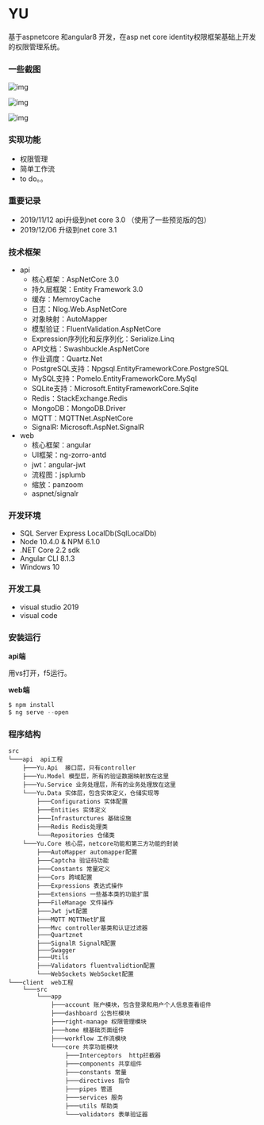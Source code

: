 # YU

基于aspnetcore 和angular8 开发，在asp net core identity权限框架基础上开发的权限管理系统。

### 一些截图

![img](https://github.com/aishang2015/Yu/blob/master/screenshots/1.png)

![img](https://github.com/aishang2015/Yu/blob/master/screenshots/2.png)

![img](https://github.com/aishang2015/Yu/blob/master/screenshots/2.png)

### 实现功能

- 权限管理
- 简单工作流
- to do。。

### 重要记录

- 2019/11/12 api升级到net core 3.0 （使用了一些预览版的包）
- 2019/12/06 升级到net core 3.1 

### 技术框架

- api
  - 核心框架：AspNetCore 3.0
  - 持久层框架：Entity Framework 3.0
  - 缓存：MemroyCache
  - 日志：Nlog.Web.AspNetCore 
  - 对象映射：AutoMapper
  - 模型验证：FluentValidation.AspNetCore 
  - Expression序列化和反序列化：Serialize.Linq 
  - API文档：Swashbuckle.AspNetCore 
  - 作业调度：Quartz.Net 
  - PostgreSQL支持：Npgsql.EntityFrameworkCore.PostgreSQL 
  - MySQL支持：Pomelo.EntityFrameworkCore.MySql
  - SQLite支持：Microsoft.EntityFrameworkCore.Sqlite 
  - Redis：StackExchange.Redis 
  - MongoDB：MongoDB.Driver 
  - MQTT：MQTTNet.AspNetCore 
  - SignalR: Microsoft.AspNet.SignalR 
- web
  - 核心框架：angular 
  - UI框架：ng-zorro-antd 
  - jwt：angular-jwt
  - 流程图：jsplumb
  - 缩放：panzoom 
  - aspnet/signalr

### 开发环境

- SQL Server Express LocalDb(SqlLocalDb)
- Node 10.4.0 & NPM 6.1.0
- .NET Core 2.2 sdk
- Angular CLI 8.1.3
- Windows 10

### 开发工具

- visual studio 2019
- visual code

### 安装运行

**api端**

用vs打开，f5运行。

**web端**

```js
$ npm install 
$ ng serve --open
```

### 程序结构

```
src
└───api  api工程
	├───Yu.Api  接口层，只有controller
	├───Yu.Model 模型层，所有的验证数据映射放在这里
	├───Yu.Service 业务处理层，所有的业务处理放在这里
	└───Yu.Data 实体层，包含实体定义，仓储实现等
		├───Configurations 实体配置
		├───Entities 实体定义
		├───Infrasturctures 基础设施
		├───Redis Redis处理类
		└───Repositories 仓储类
	└───Yu.Core 核心层，netcore功能和第三方功能的封装
		├───AutoMapper automapper配置
		├───Captcha 验证码功能
		├───Constants 常量定义
		├───Cors 跨域配置
		├───Expressions 表达式操作
		├───Extensions 一些基本类的功能扩展
		├───FileManage 文件操作
		├───Jwt jwt配置
		├───MQTT MQTTNet扩展
		├───Mvc controller基类和认证过滤器
		├───Quartznet 
		├───SignalR SignalR配置
		├───Swagger
		├───Utils 
		├───Validators fluentvalidtion配置
		└───WebSockets WebSocket配置
└───client  web工程
	└───src  
		└───app  
			├───account 账户模块，包含登录和用户个人信息查看组件
			├───dashboard 公告栏模块
			├───right-manage 权限管理模块
			├───home 根基础页面组件
			├───workflow 工作流模块
			└───core 共享功能模块
				├───Interceptors  http拦截器
				├───components 共享组件
				├───constants 常量
				├───directives 指令
				├───pipes 管道
				├───services 服务
				├───utils 帮助类
				└───validators 表单验证器
```


